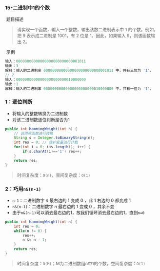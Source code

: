 ### 15-二进制中1的个数

​	题目描述

> 请实现一个函数，输入一个整数，输出该数二进制表示中 1 的个数。例如，把 9 表示成二进制是 1001，有 2 位是 1。因此，如果输入 9，则该函数输出 2。

​	示例

```java
输入：00000000000000000000000000001011
输出：3
解释：输入的二进制串 00000000000000000000000000001011 中，共有三位为 '1'。
// 2
输入：00000000000000000000000010000000
输出：1
解释：输入的二进制串 00000000000000000000000010000000 中，共有一位为 '1'。
```

### 1：逐位判断

- 将输入的整数转换为二进制数
- 对该二进制数逐位判断是否为1

```java
public int hammingWeight(int n) {
    // 调用库函数进行转换
    String s = Integer.toBinaryString(n);
    int res = 0; // 维护变量进行计数
    for(int i = 0; i<s.length(); i++) {
        if(s.charAt(i)=='1') res++;
    } 
    return res;
}
```

> 时间复杂度：`O(n)`，空间复杂度：`O(1)`

### 2：巧用`n&(n-1)`

- `n-1`：二进制数字 *n* 最右边的 1 变成 0 ，此 1 右边的 0 都变成 1 
- `n&(n-1)`：二进制数字 *n* 最右边的 1 变成 0 ，其余不变
- 由于`n&(n-1)`可以消去最右边的1，故我们循环消去最右边的1，直到`n=0`

```java
public int hammingWeight(int n) {
    int res = 0;
    while(n != 0) {
        res++;
        n &= n - 1;
    }
    return res;
}
```

> 时间复杂度：`O(M)`；M为二进制数组n中1的个数，空间复杂度：`O(1)`

